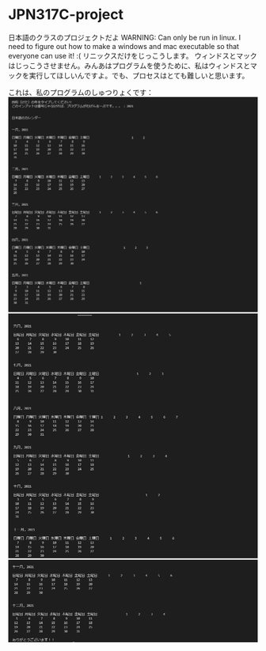 # JPN317C-project
日本語のクラスのプロジェクトだよ
WARNING: Can only be run in linux. I need to figure out how to make a windows and mac executable so that everyone can use it! :(
リニックスだけをじっこうします。 ウィンドスとマックはじっこうさせません。みんあはプログラムを使うために、私はウィンドスとマックを実行してほしいんですよ。でも、プロセスはとても難しいと思います。

これは、私のプログラムのしゅつりょくです：
![alt text](https://github.com/Supra2RZ/JPN317C-project/blob/main/CalendarCodeOutputPart1.PNG)
![alt_text](https://github.com/Supra2RZ/JPN317C-project/blob/main/calendarCodeOutputPart2.PNG)
![alt_text](https://github.com/Supra2RZ/JPN317C-project/blob/main/CalendarCodeOutputPart3.PNG)
